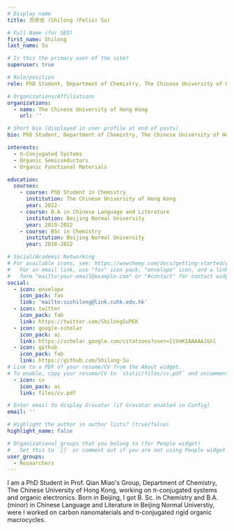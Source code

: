 ```yaml
---
# Display name
title: 苏世龙 (Shilong (Felix) Su)

# Full Name (for SEO)
first_name: Shilong
last_name: Su

# Is this the primary user of the site?
superuser: true

# Role/position
role: PhD Student, Department of Chemistry, The Chinese University of Hong Kong

# Organizations/Affiliations
organizations:
  - name: The Chinese University of Hong Kong
    url: ''

# Short bio (displayed in user profile at end of posts)
bio: PhD Student, Department of Chemistry, The Chinese University of Hong Kong

interests:
  - π-Conjugated Systems
  - Organic Semiconductors
  - Organic Functional Materials

education:
  courses:
    - course: PhD Student in Chemistry
      institution: The Chinese University of Hong Kong
      year: 2022-
    - course: B.A in Chinese Language and Literature
      institution: Beijing Normal University
      year: 2019-2022
    - course: BSc in Chemistry
      institution: Beijing Normal University
      year: 2018-2022

# Social/Academic Networking
# For available icons, see: https://wowchemy.com/docs/getting-started/page-builder/#icons
#   For an email link, use "fas" icon pack, "envelope" icon, and a link in the
#   form "mailto:your-email@example.com" or "#contact" for contact widget.
social:
  - icon: envelope
    icon_pack: fas
    link: 'mailto:sushilong@link.cuhk.edu.hk'
  - icon: twitter
    icon_pack: fab
    link: https://twitter.com/ShilongSuPEK
  - icon: google-scholar
    icon_pack: ai
    link: https://scholar.google.com/citations?user=IiVmK1AAAAAJ&hl
  - icon: github
    icon_pack: fab
    link: https://github.com/Shilong-Su
# Link to a PDF of your resume/CV from the About widget.
# To enable, copy your resume/CV to `static/files/cv.pdf` and uncomment the lines below.
  - icon: cv
    icon_pack: ai
    link: files/cv.pdf

# Enter email to display Gravatar (if Gravatar enabled in Config)
email: ''

# Highlight the author in author lists? (true/false)
highlight_name: false

# Organizational groups that you belong to (for People widget)
#   Set this to `[]` or comment out if you are not using People widget.
user_groups:
  - Researchers
---
```


I am a PhD Student in Prof. Qian Miao's Group, Department of Chemistry, The Chinese University of Hong Kong, working on π-conjugated systems and organic electronics. Born in Beijing, I got B. Sc. in Chemistry and B.A. (minor) in Chinese Language and Literature in Beijing Normal Universtiy, were I worked on carbon nanomaterials and π-conjugated rigid organic macrocycles.

